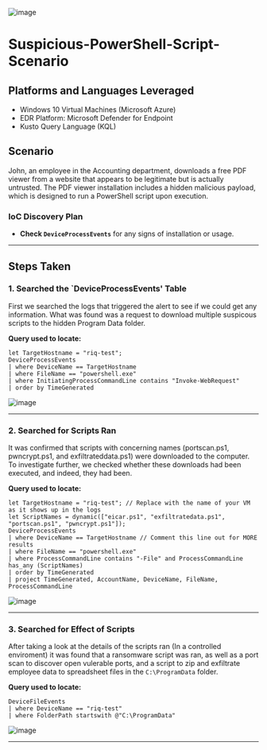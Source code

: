 ![image](https://github.com/user-attachments/assets/b110dcf5-1506-4f9e-bb3f-4f4f54cdbe5c)

# Suspicious-PowerShell-Script-Scenario

## Platforms and Languages Leveraged
- Windows 10 Virtual Machines (Microsoft Azure)
- EDR Platform: Microsoft Defender for Endpoint
- Kusto Query Language (KQL)

##  Scenario
John, an employee in the Accounting department, downloads a free PDF viewer from a website that appears to be legitimate but is actually untrusted. The PDF viewer installation includes a hidden malicious payload, which is designed to run a PowerShell script upon execution.

### IoC Discovery Plan

- **Check `DeviceProcessEvents`** for any signs of installation or usage.


---

## Steps Taken

### 1. Searched the `DeviceProcessEvents' Table 

First we searched the logs that triggered the alert to see if we could get any information. What was found was a request to download multiple suspicous scripts to the hidden Program Data folder. 

**Query used to locate:**

```kql
let TargetHostname = "riq-test"; 
DeviceProcessEvents
| where DeviceName == TargetHostname 
| where FileName == "powershell.exe"
| where InitiatingProcessCommandLine contains "Invoke-WebRequest"
| order by TimeGenerated
```

![image](https://github.com/user-attachments/assets/cd177c9a-85d7-436d-9be6-de0f56d700cc)

---
### 2. Searched for Scripts Ran

It was confirmed that scripts with concerning names (portscan.ps1, pwncrypt.ps1, and exfiltrateddata.ps1) were downloaded to the computer. To investigate further, we checked whether these downloads had been executed, and indeed, they had been.

**Query used to locate:**

```kql
let TargetHostname = "riq-test"; // Replace with the name of your VM as it shows up in the logs
let ScriptNames = dynamic(["eicar.ps1", "exfiltratedata.ps1", "portscan.ps1", "pwncrypt.ps1"]); 
DeviceProcessEvents
| where DeviceName == TargetHostname // Comment this line out for MORE results
| where FileName == "powershell.exe"
| where ProcessCommandLine contains "-File" and ProcessCommandLine has_any (ScriptNames)
| order by TimeGenerated
| project TimeGenerated, AccountName, DeviceName, FileName, ProcessCommandLine
```

![image](https://github.com/user-attachments/assets/32b78ee2-83bb-4934-8daa-5e5793c50e72)

---


### 3. Searched for Effect of Scripts 

After taking a look at the details of the scripts ran (In a controlled enviroment) it was found that a ransomware script was ran, as well as a port scan to discover open vulerable ports, and a script to zip and exfiltrate employee data to spreadsheet files in the `C:\ProgramData` folder.

**Query used to locate:**

```kql
DeviceFileEvents
| where DeviceName == "riq-test"
| where FolderPath startswith @"C:\ProgramData"
```

![image](https://github.com/user-attachments/assets/d8c97c8a-59b3-47b7-b359-269d36c79a55)


---



